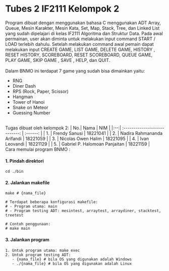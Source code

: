 # Tubes 2 IF2111 Kelompok 2

Program dibuat dengan menggunakan bahasa C menggunakan ADT Array, Queue, Mesin Karakter, Mesin Kata, Set, Map, Stack, Tree, dan Linked List yang sudah dipelajari di kelas IF2111 Algoritma dan Struktur Data. Pada awal permainan, user akan diminta untuk melakukan input command START / LOAD terlebih dahulu. Setelah melakukan command awal pemain dapat melakukan input CREATE GAME, LIST GAME, DELETE GAME, HISTORY <n>, RESET HISTORY, SCOREBOARD, RESET SCOREBOARD, QUEUE GAME, PLAY GAME, SKIP GAME <n>, SAVE <filename>, HELP, dan QUIT.
<br/><br/>
Dalam BNMO ini terdapat 7 game yang sudah bisa dimainkan yaitu:
- RNG
- Diner Dash
- RPS (Rock, Paper, Scissor)
- Hangman
- Tower of Hanoi
- Snake on Meteor
- Guessing Number <br/><br/>

Tugas dibuat oleh kelompok 2:
| No.| Nama                          |  NIM     | 
|:--:| :---------------------------: | :------: |
| 1. | Frendy Sanusi                 | 18221041 |
| 2. | Nadira Rahmananda Arifandi    | 18221059 |
| 3. | Nicolas Owen Halim            | 18221095 |
| 4. | Ivan Leovandi                 | 18221129 | 
| 5. | Gabriel P. Halomoan Panjaitan | 18221159 |
<br/>
Cara memulai program BNMO : 

#### 1. Pindah direktori
```
cd ./bin
```
#### 2. Jalankan makefile
```
make # {nama_file}

# Terdapat beberapa konfigurasi makefile:
# - Program utama: main
# - Program testing ADT: mesintest, arraytest, arraydiner, stacktest, treetest

# Contoh penggunaan:
# make main
```
#### 3. Jalankan program
```
1. Untuk program utama: make exec
2. Untuk program testing ADT:
   - {nama_file} # bila OS yang digunakan adalah Windows
   - ./{nama_file} # bila OS yang digunakan adalah Linux
```
